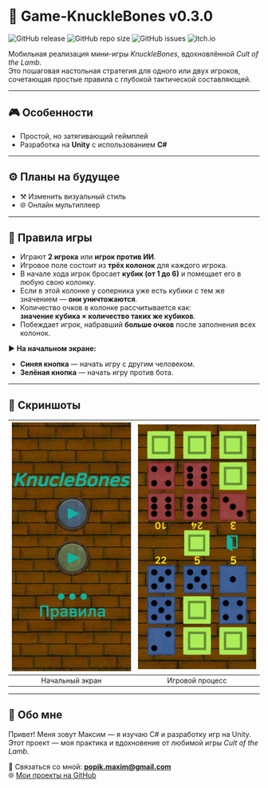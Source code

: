 # 📱 Game-KnuckleBones v0.3.0

![GitHub release](https://img.shields.io/github/v/release/TRONMAXS/Game-KnuckleBones?include_prereleases&label=release)
![GitHub repo size](https://img.shields.io/github/repo-size/TRONMAXS/Game-KnuckleBones)
![GitHub issues](https://img.shields.io/github/issues/TRONMAXS/Game-KnuckleBones)
![itch.io](https://img.shields.io/badge/play-on_itch.io-red?logo=itchdotio)

Мобильная реализация мини-игры *KnuckleBones*, вдохновлённой *Cult of the Lamb*.  
Это пошаговая настольная стратегия для одного или двух игроков, сочетающая простые правила с глубокой тактической составляющей.

---

## 🎮 Особенности

- Простой, но затягивающий геймплей
- Разработка на **Unity** с использованием **C#**

---

## ⚙️ Планы на будущее

- ⚒️ Изменить визуальный стиль
- 🌐 Онлайн мультиплеер

---

## 📜 Правила игры

- Играют **2 игрока** или **игрок против ИИ**.
- Игровое поле состоит из **трёх колонок** для каждого игрока.
- В начале хода игрок бросает **кубик (от 1 до 6)** и помещает его в любую свою колонку.
- Если в этой колонке у соперника уже есть кубики с тем же значением — **они уничтожаются**.
- Количество очков в колонке рассчитывается как:  
  **значение кубика × количество таких же кубиков**.
- Побеждает игрок, набравший **больше очков** после заполнения всех колонок.

▶️ **На начальном экране:**
- **Синяя кнопка** — начать игру с другим человеком.
- **Зелёная кнопка** — начать игру против бота.

---

## 📸 Скриншоты

| <img src="Assets/StartWindow.jpg" width="250"/> | <img src="Assets/GameWindow.jpg" width="250"/> |
|:-----------------------------------------------:|:----------------------------------------------:|
|                  Начальный экран                |                 Игровой процесс                |

---

## 👤 Обо мне

Привет! Меня зовут Максим — я изучаю C# и разработку игр на Unity.  
Этот проект — моя практика и вдохновение от любимой игры *Cult of the Lamb*.  

📩 Связаться со мной: **popik.maxim@gmail.com**  
🌐 [Мои проекты на GitHub](https://github.com/TRONMAXS)
